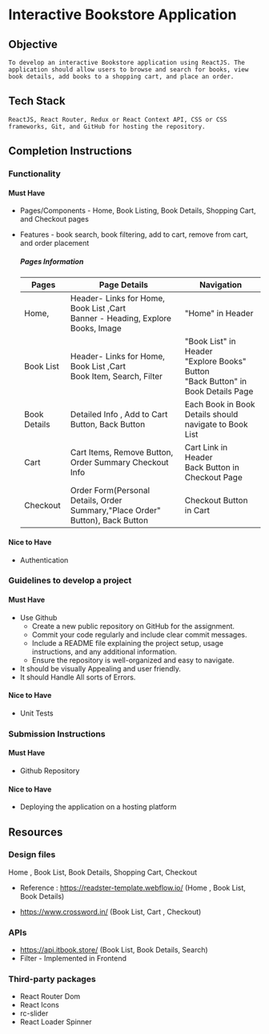 # Interactive Bookstore Application


## Objective

    To develop an interactive Bookstore application using ReactJS. The application should allow users to browse and search for books, view book details, add books to a shopping cart, and place an order.

## Tech Stack

    ReactJS, React Router, Redux or React Context API, CSS or CSS frameworks, Git, and GitHub for hosting the repository.

## Completion Instructions

### Functionality

#### Must Have

- Pages/Components - Home, Book Listing, Book Details, Shopping Cart, and Checkout pages
- Features - book search, book filtering, add to cart, remove from cart, and order placement

    ##### Pages Information
    | Pages        | Page Details                                                                            | Navigation                                                                                    |
    | ------------ | ----------------------------------------------------------------------------------------|-----------------------------------------------------------------------------------------------|
    | Home,        | Header- Links for  Home, Book List ,Cart  <br /> Banner - Heading, Explore Books, Image | "Home" in Header                                                                              |  
    | Book List    | Header- Links for  Home, Book List ,Cart <br /> Book Item, Search, Filter               |  "Book List" in Header <br /> "Explore Books" Button <br /> "Back Button" in Book Details Page|
    | Book Details | Detailed Info , Add to Cart Button, Back Button                                         | Each Book in Book Details should navigate to Book List|                                       |
    | Cart         | Cart Items, Remove Button, Order Summary Checkout Info                                  |  Cart Link in Header <br /> Back Button in Checkout Page                                      | 
    | Checkout     | Order Form(Personal Details, Order Summary,"Place Order" Button), Back Button           | Checkout Button in Cart                                                                       |

#### Nice to Have

- Authentication

### Guidelines to develop a project

#### Must Have
* Use Github
    * Create a new public repository on GitHub for the assignment.
    * Commit your code regularly and include clear commit messages.
    * Include a README file explaining the project setup, usage instructions, and any additional information.
    * Ensure the repository is well-organized and easy to navigate.
* It should be visually Appealing and user friendly.
* It should Handle All sorts of Errors.

#### Nice to Have
- Unit Tests

### Submission Instructions

#### Must Have

* Github Repository

#### Nice to Have

* Deploying the application on a hosting platform

## Resources

### Design files

Home ,  Book List, Book Details, Shopping Cart, Checkout
* Reference : https://readster-template.webflow.io/ (Home ,  Book List, Book Details)
- https://www.crossword.in/ (Book List, Cart , Checkout)

### APIs
* https://api.itbook.store/ (Book List, Book Details, Search) 
* Filter - Implemented in Frontend

### Third-party packages
- React Router Dom
- React Icons
- rc-slider
- React Loader Spinner
